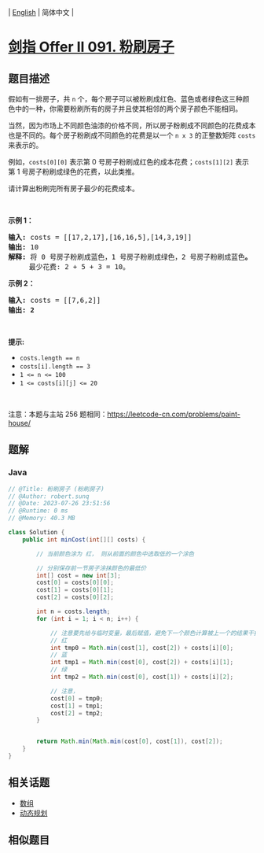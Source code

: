 
| [English](README_EN.md) | 简体中文 |

# [剑指 Offer II 091. 粉刷房子](https://leetcode.cn//problems/JEj789/)

## 题目描述

<p>假如有一排房子，共 <code>n</code> 个，每个房子可以被粉刷成红色、蓝色或者绿色这三种颜色中的一种，你需要粉刷所有的房子并且使其相邻的两个房子颜色不能相同。</p>

<p>当然，因为市场上不同颜色油漆的价格不同，所以房子粉刷成不同颜色的花费成本也是不同的。每个房子粉刷成不同颜色的花费是以一个&nbsp;<code>n x 3</code><em>&nbsp;</em>的正整数矩阵 <code>costs</code> 来表示的。</p>

<p>例如，<code>costs[0][0]</code> 表示第 0 号房子粉刷成红色的成本花费；<code>costs[1][2]</code>&nbsp;表示第 1 号房子粉刷成绿色的花费，以此类推。</p>

<p>请计算出粉刷完所有房子最少的花费成本。</p>

<p>&nbsp;</p>

<p><strong>示例 1：</strong></p>

<pre>
<strong>输入: </strong>costs = [[17,2,17],[16,16,5],[14,3,19]]
<strong>输出: </strong>10
<strong>解释: </strong>将 0 号房子粉刷成蓝色，1 号房子粉刷成绿色，2 号房子粉刷成蓝色<strong>。</strong>
&nbsp;    最少花费: 2 + 5 + 3 = 10。
</pre>

<p><strong>示例 2：</strong></p>

<pre>
<strong>输入: </strong>costs = [[7,6,2]]
<strong>输出: 2</strong>
</pre>

<p>&nbsp;</p>

<p><strong>提示:</strong></p>

<ul>
	<li><code>costs.length == n</code></li>
	<li><code>costs[i].length == 3</code></li>
	<li><code>1 &lt;= n &lt;= 100</code></li>
	<li><code>1 &lt;= costs[i][j] &lt;= 20</code></li>
</ul>

<p>&nbsp;</p>

<p><meta charset="UTF-8" />注意：本题与主站 256&nbsp;题相同：<a href="https://leetcode-cn.com/problems/paint-house/">https://leetcode-cn.com/problems/paint-house/</a></p>


## 题解


### Java

```Java
// @Title: 粉刷房子 (粉刷房子)
// @Author: robert.sunq
// @Date: 2023-07-26 23:51:56
// @Runtime: 0 ms
// @Memory: 40.3 MB

class Solution {
    public int minCost(int[][] costs) {

        // 当前颜色涂为 红， 则从前面的颜色中选取低的一个涂色

        // 分别保存前一节房子涂抹颜色的最低价
        int[] cost = new int[3];
        cost[0] = costs[0][0];
        cost[1] = costs[0][1];
        cost[2] = costs[0][2];

        int n = costs.length;
        for (int i = 1; i < n; i++) {

            // 注意要先给与临时变量，最后赋值，避免下一个颜色计算被上一个的结果干扰
            // 红
            int tmp0 = Math.min(cost[1], cost[2]) + costs[i][0];
            // 蓝
            int tmp1 = Math.min(cost[0], cost[2]) + costs[i][1];
            // 绿
            int tmp2 = Math.min(cost[0], cost[1]) + costs[i][2];

            // 注意，
            cost[0] = tmp0;
            cost[1] = tmp1;
            cost[2] = tmp2;
        }


        return Math.min(Math.min(cost[0], cost[1]), cost[2]);
    }
}
```



## 相关话题

- [数组](https://leetcode.cn//tag/array)
- [动态规划](https://leetcode.cn//tag/dynamic-programming)

## 相似题目



